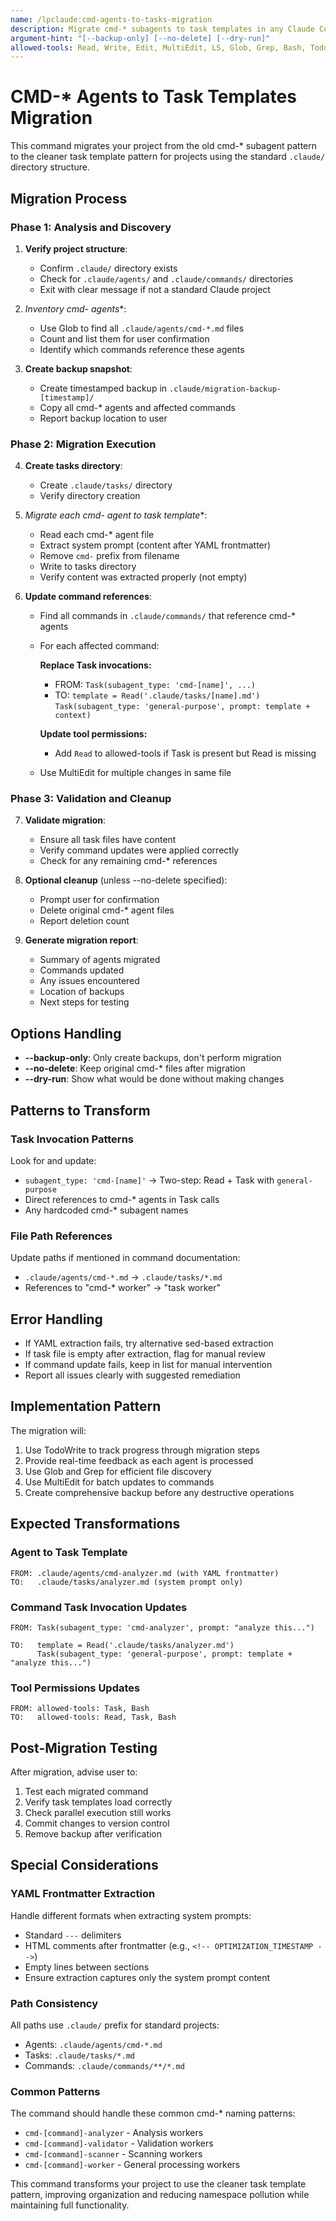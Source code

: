 ```yaml
---
name: /lpclaude:cmd-agents-to-tasks-migration
description: Migrate cmd-* subagents to task templates in any Claude Code project
argument-hint: "[--backup-only] [--no-delete] [--dry-run]"
allowed-tools: Read, Write, Edit, MultiEdit, LS, Glob, Grep, Bash, TodoWrite
---
```


# CMD-* Agents to Task Templates Migration

This command migrates your project from the old cmd-* subagent pattern to the cleaner task template pattern for projects using the standard `.claude/` directory structure.

## Migration Process

### Phase 1: Analysis and Discovery

1. **Verify project structure**:
   - Confirm `.claude/` directory exists
   - Check for `.claude/agents/` and `.claude/commands/` directories
   - Exit with clear message if not a standard Claude project

2. **Inventory cmd-* agents**:
   - Use Glob to find all `.claude/agents/cmd-*.md` files
   - Count and list them for user confirmation
   - Identify which commands reference these agents

3. **Create backup snapshot**:
   - Create timestamped backup in `.claude/migration-backup-[timestamp]/`
   - Copy all cmd-* agents and affected commands
   - Report backup location to user

### Phase 2: Migration Execution

4. **Create tasks directory**:
   - Create `.claude/tasks/` directory
   - Verify directory creation

5. **Migrate each cmd-* agent to task template**:
   - Read each cmd-* agent file
   - Extract system prompt (content after YAML frontmatter)
   - Remove `cmd-` prefix from filename
   - Write to tasks directory
   - Verify content was extracted properly (not empty)

6. **Update command references**:
   - Find all commands in `.claude/commands/` that reference cmd-* agents
   - For each affected command:
     
     **Replace Task invocations:**
     - FROM: `Task(subagent_type: 'cmd-[name]', ...)`
     - TO: `template = Read('.claude/tasks/[name].md')`
           `Task(subagent_type: 'general-purpose', prompt: template + context)`
     
     **Update tool permissions:**
     - Add `Read` to allowed-tools if Task is present but Read is missing
     
   - Use MultiEdit for multiple changes in same file

### Phase 3: Validation and Cleanup

7. **Validate migration**:
   - Ensure all task files have content
   - Verify command updates were applied correctly
   - Check for any remaining cmd-* references

8. **Optional cleanup** (unless --no-delete specified):
   - Prompt user for confirmation
   - Delete original cmd-* agent files
   - Report deletion count

9. **Generate migration report**:
   - Summary of agents migrated
   - Commands updated
   - Any issues encountered
   - Location of backups
   - Next steps for testing

## Options Handling

- **--backup-only**: Only create backups, don't perform migration
- **--no-delete**: Keep original cmd-* files after migration
- **--dry-run**: Show what would be done without making changes

## Patterns to Transform

### Task Invocation Patterns
Look for and update:
- `subagent_type: 'cmd-[name]'` → Two-step: Read + Task with `general-purpose`
- Direct references to cmd-* agents in Task calls
- Any hardcoded cmd-* subagent names

### File Path References
Update paths if mentioned in command documentation:
- `.claude/agents/cmd-*.md` → `.claude/tasks/*.md`
- References to "cmd-* worker" → "task worker"

## Error Handling

- If YAML extraction fails, try alternative sed-based extraction
- If task file is empty after extraction, flag for manual review
- If command update fails, keep in list for manual intervention
- Report all issues clearly with suggested remediation

## Implementation Pattern

The migration will:
1. Use TodoWrite to track progress through migration steps
2. Provide real-time feedback as each agent is processed
3. Use Glob and Grep for efficient file discovery
4. Use MultiEdit for batch updates to commands
5. Create comprehensive backup before any destructive operations

## Expected Transformations

### Agent to Task Template
```
FROM: .claude/agents/cmd-analyzer.md (with YAML frontmatter)
TO:   .claude/tasks/analyzer.md (system prompt only)
```

### Command Task Invocation Updates
```
FROM: Task(subagent_type: 'cmd-analyzer', prompt: "analyze this...")

TO:   template = Read('.claude/tasks/analyzer.md')
      Task(subagent_type: 'general-purpose', prompt: template + "analyze this...")
```

### Tool Permissions Updates
```
FROM: allowed-tools: Task, Bash
TO:   allowed-tools: Read, Task, Bash
```

## Post-Migration Testing

After migration, advise user to:
1. Test each migrated command
2. Verify task templates load correctly
3. Check parallel execution still works
4. Commit changes to version control
5. Remove backup after verification

## Special Considerations

### YAML Frontmatter Extraction
Handle different formats when extracting system prompts:
- Standard `---` delimiters
- HTML comments after frontmatter (e.g., `<!-- OPTIMIZATION_TIMESTAMP -->`)
- Empty lines between sections
- Ensure extraction captures only the system prompt content

### Path Consistency
All paths use `.claude/` prefix for standard projects:
- Agents: `.claude/agents/cmd-*.md`
- Tasks: `.claude/tasks/*.md`
- Commands: `.claude/commands/**/*.md`

### Common Patterns
The command should handle these common cmd-* naming patterns:
- `cmd-[command]-analyzer` - Analysis workers
- `cmd-[command]-validator` - Validation workers
- `cmd-[command]-scanner` - Scanning workers
- `cmd-[command]-worker` - General processing workers

This command transforms your project to use the cleaner task template pattern, improving organization and reducing namespace pollution while maintaining full functionality.